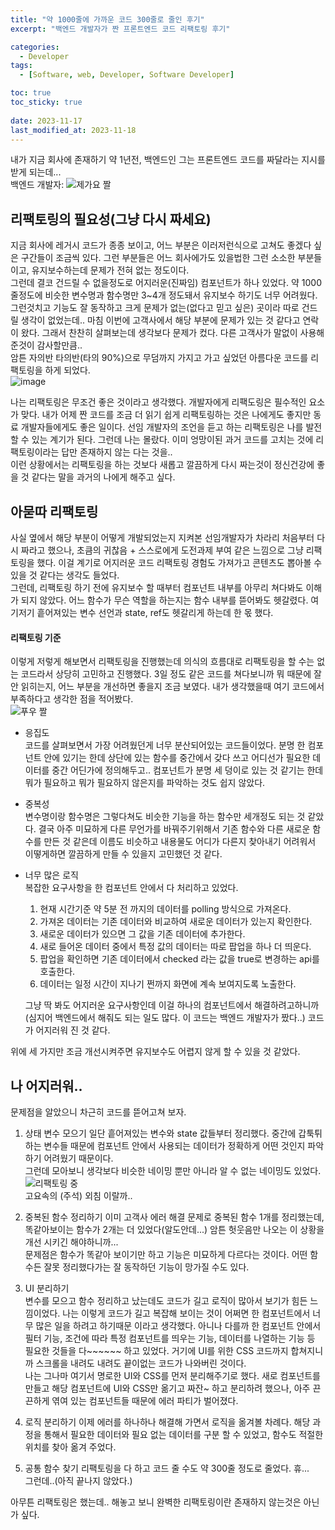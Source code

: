 ```yaml
---
title: "약 1000줄에 가까운 코드 300줄로 줄인 후기"
excerpt: "백엔드 개발자가 짠 프론트엔드 코드 리팩토링 후기"

categories:
  - Developer
tags:
  - [Software, web, Developer, Software Developer]

toc: true
toc_sticky: true
 
date: 2023-11-17
last_modified_at: 2023-11-18
---
```


내가 지금 회사에 존재하기 약 1년전, 백엔드인 그는 프론트엔드 코드를 짜달라는 지시를 받게 되는데...    
백엔드 개발자: ![제가요 짤](https://github.com/sunmerrr/sunmerrr.github.io/assets/65106740/1de3dd23-4a8b-4307-96c7-d4cd1207a5ec)

## 리팩토링의 필요성(그냥 다시 짜세요)
지금 회사에 레거시 코드가 종종 보이고, 어느 부분은 이러저런식으로 고쳐도 좋겠다 싶은 구간들이 조금씩 있다. 그런 부분들은 어느 회사에가도 있을법한 그런 소소한 부분들이고, 유지보수하는데 문제가 전혀 없는 정도이다.    
그런데 결코 건드릴 수 없을정도로 어지러운(진짜임) 컴포넌트가 하나 있었다. 약 1000줄정도에 비슷한 변수명과 함수명만 3~4개 정도돼서 유지보수 하기도 너무 어려웠다. 그런것치고 기능도 잘 동작하고 크게 문제가 없는(없다고 믿고 싶은) 곳이라 따로 건드릴 생각이 없었는데.. 마침 이번에 고객사에서 해당 부분에 문제가 있는 것 같다고 연락이 왔다. 그래서 찬찬히 살펴보는데 생각보다 문제가 컸다. 다른 고객사가 말없이 사용해준것이 감사할만큼..    
암튼 자의반 타의반(타의 90%)으로 무덤까지 가지고 가고 싶었던 아름다운 코드를 리팩토링을 하게 되었다.     
  ![image](https://github.com/sunmerrr/sunmerrr.github.io/assets/65106740/e192b4cb-13b9-49a5-9da4-b1377a6b126a)

나는 리팩토링은 무조건 좋은 것이라고 생각했다. 개발자에게 리팩도링은 필수적인 요소가 맞다. 내가 어제 짠 코드를 조금 더 읽기 쉽게 리팩토링하는 것은 나에게도 좋지만 동료 개발자들에게도 좋은 일이다. 선임 개발자의 조언을 듣고 하는 리팩토링은 나를 발전할 수 있는 계기가 된다. 그런데 나는 몰랐다. 이미 엉망이된 과거 코드를 고치는 것에 리팩토링이라는 답만 존재하지 않는 다는 것을..     
이런 상황에서는 리팩토링을 하는 것보다 새롭고 깔끔하게 다시 짜는것이 정신건강에 좋을 것 같다는 말을 과거의 나에게 해주고 싶다.

## 아묻따 리팩토링
사실 옆에서 해당 부분이 어떻게 개발되었는지 지켜본 선임개발자가 차라리 처음부터 다시 짜라고 했으나, 초큼의 귀찮음 + 스스로에게 도전과제 부여 같은 느낌으로 그냥 리팩토링을 했다. 이걸 계기로 어지러운 코드 리팩토링 경험도 가져가고 콘텐츠도 뽑아볼 수 있을 것 같다는 생각도 들었다.    
그런데, 리팩토링 하기 전에 유지보수 할 때부터 컴포넌트 내부를 아무리 쳐다봐도 이해가 되지 않았다. 어느 함수가 무슨 역할을 하는지는 함수 내부를 뜯어봐도 헷갈렸다. 여기저기 흩어져있는 변수 선언과 state, ref도 헷갈리게 하는데 한 몫 했다.

#### 리팩토링 기준
이렇게 저렇게 해보면서 리팩토링을 진행했는데 의식의 흐름대로 리팩토링을 할 수는 없는 코드라서 상당히 고민하고 진행했다. 3일 정도 같은 코드를 쳐다보니까 뭐 때문에 잘 안 읽히는지, 어느 부분을 개선하면 좋을지 조금 보였다. 내가 생각했을때 여기 코드에서 부족하다고 생각한 점을 적어봤다.      
  ![푸우 짤](https://github.com/sunmerrr/sunmerrr.github.io/assets/65106740/5576137e-13b5-4e44-a3cb-61ddefeff0f8)     
- 응집도      
  코드를 살펴보면서 가장 어려웠던게 너무 분산되어있는 코드들이었다. 분명 한 컴포넌트 안에 있기는 한데 상단에 있는 함수를 중간에서 갖다 쓰고 어디선가 필요한 데이터를 중간 어딘가에 정의해두고.. 컴포넌트가 분명 세 덩이로 있는 것 같기는 한데 뭐가 필요하고 뭐가 필요하지 않은지를 파악하는 것도 쉽지 않았다.
- 중복성     
  변수명이랑 함수명은 그렇다쳐도 비슷한 기능을 하는 함수만 세개정도 되는 것 같았다. 결국 아주 미묘하게 다른 무언가를 바꿔주기위해서 기존 함수와 다른 새로운 함수를 만든 것 같은데 이름도 비슷하고 내용물도 어디가 다른지 찾아내기 어려워서 이떻게하면 깔끔하게 만들 수 있을지 고민했던 것 같다.    
- 너무 많은 로직     
  복잡한 요구사항을 한 컴포넌트 안에서 다 처리하고 있었다.
  1. 현재 시간기준 약 5분 전 까지의 데이터를 polling 방식으로 가져온다.
  1. 가져온 데이터는 기존 데이터와 비교하여 새로운 데이터가 있는지 확인한다.
  1. 새로운 데이터가 있으면 그 값을 기존 데이터에 추가한다.
  1. 새로 들어온 데이터 중에서 특정 값의 데이터는 따로 팝업을 하나 더 띄운다.
  1. 팝업을 확인하면 기존 데이터에서 checked 라는 값을 true로 변경하는 api를 호출한다.
  1. 데이터는 일정 시간이 지나기 쩐까지 화면에 계속 보여지도록 노출한다.    

  그냥 딱 봐도 어지러운 요구사항인데 이걸 하나의 컴포넌트에서 해결하려고하니까(심지어 백엔드에서 해줘도 되는 일도 많다. 이 코드는 백엔드 개발자가 짰다..) 코드가 어지러워 진 것 같다.

위에 세 가지만 조금 개선시켜주면 유지보수도 어렵지 않게 할 수 있을 것 같았다.

## 나 어지러워..
문제점을 알았으니 차근히 코드를 뜯어고쳐 보자.

1. 상태 변수 모으기
    일단 흩어져있는 변수와 state 값들부터 정리했다. 중간에 갑툭튀하는 변수들 때문에 컴포넌트 안에서 사용되는 데이터가 정확하게 어떤 것인지 파악하기 어려웠기 때문이다.    
    그런데 모아보니 생각보다 비슷한 네이밍 뿐만 아니라 알 수 없는 네이밍도 있었다.    
      ![리팩토링 중](https://github.com/sunmerrr/sunmerrr.github.io/assets/65106740/471853a7-dd67-4ee6-9a27-967022d9525c)    
      고요속의 (주석) 외침 이랄까..    
    
1. 중복된 함수 정리하기
    이미 고객사 에러 해결 문제로 중복된 함수 1개를 정리했는데, 똑같아보이는 함수가 2개는 더 있었다(알도안데...) 암튼 헛웃음만 나오는 이 상황을 개선 시키긴 해야하니까...    
    문제점은 함수가 똑같아 보이기만 하고 기능은 미묘하게 다르다는 것이다. 어떤 함수든 잘못 정리했다가는 잘 동작하던 기능이 망가질 수도 있다.

1. UI 분리하기    
    변수를 모으고 함수 정리하고 났는데도 코드가 길고 로직이 많아서 보기가 힘든 느낌이었다. 나는 이렇게 코드가 길고 복잡해 보이는 것이 어쩌면 한 컴포넌트에서 너무 많은 일을 하려고 하기때문 이라고 생각했다. 아니나 다를까 한 컴포넌트 안에서 필터 기능, 조건에 따라 특정 컴포넌트를 띄우는 기능, 데이터를 나열하는 기능 등 필요한 것들을 다~~~~~~ 하고 있었다. 거기에 UI를 위한 CSS 코드까지 합쳐지니까 스크롤을 내려도 내려도 끝이없는 코드가 나와버린 것이다.     
    나는 그나마 여기서 명로한 UI와 CSS를 먼저 분리해주기로 했다. 새로 컴포넌트를 만들고 해당 컴포넌트에 UI와 CSS만 옮기고 짜잔~ 하고 분리하려 했으나, 아주 끈끈하게 엮여 있는 컴포넌트들 때문에 에러 파티가 벌어졌다.

1. 로직 분리하기
    이제 에러를 하나하나 해결해 가면서 로직을 옮겨볼 차례다. 해당 과정을 통해서 필요한 데이터와 필요 없는 데이터를 구분 할 수 있었고, 함수도 적절한 위치를 찾아 옮겨 주었다.

1. 공통 함수 찾기
    리팩토링을 다 하고 코드 줄 수도 약 300줄 정도로 줄었다. 휴...    
    그런데..(아직 끝나지 않았다.)
    

아무튼 리팩토링은 했는데.. 해놓고 보니 완벽한 리팩토링이란 존재하지 않는것은 아닌가 싶다.